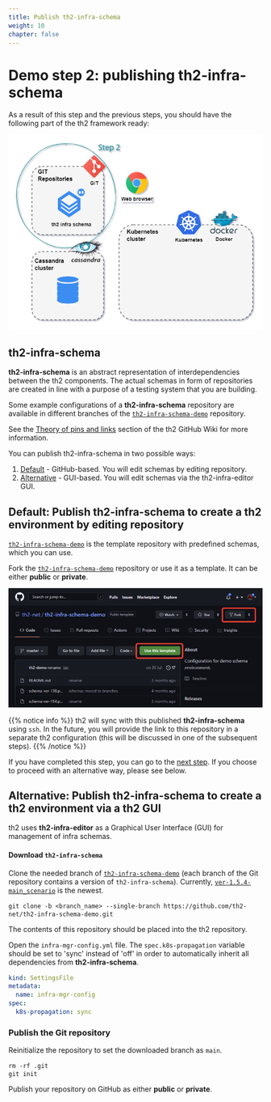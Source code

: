 ```yaml
---
title: Publish th2-infra-schema
weight: 10
chapter: false
---
```


# Demo step 2: publishing th2-infra-schema

As a result of this step and the previous steps, you should have the following part of the th2 
framework ready:

![](images/Demo-cluster-components-2-final.drawio.png)

## th2-infra-schema

**th2-infra-schema** is an abstract representation of interdependencies between the th2 components.
The actual schemas in form of repositories are created in line with a purpose of a testing system that you are building.

Some example configurations of a **th2-infra-schema** repository are available in different branches of the 
[`th2-infra-schema-demo`](https://github.com/th2-net/th2-infra-schema-demo/tree/master) repository.

See the [Theory of pins and links](https://github.com/th2-net/th2-documentation/wiki/infra:-Theory-of-Pins-and-Links) 
section of the th2 GitHub Wiki for more information.

You can publish th2-infra-schema in two possible ways:
1. [Default](#default-publish-th2-infra-schema-to-create-a-th2-environment-by-editing-repository) - GitHub-based. You will edit schemas by editing repository.
2. [Alternative](#alternative-publish-th2-infra-schema-to-create-a-th2-environment-via-a-th2-gui) - GUI-based. You will edit schemas via the th2-infra-editor GUI.

## **Default:** Publish th2-infra-schema to create a th2 environment by editing repository
[`th2-infra-schema-demo`](https://github.com/th2-net/th2-infra-schema-demo/tree/master) 
is the template repository with predefined schemas, which you can use.

Fork the [`th2-infra-schema-demo`](https://github.com/th2-net/th2-infra-schema-demo/tree/master) 
repository or use it as a template. It can be either **public** or **private**.

![](images/clone-th2-infra-schema-demo.png)

{{% notice info %}}
th2 will sync with this published **th2-infra-schema** using `ssh`. 
In the future, you will provide the link to this repository in a separate th2 configuration 
(this will be discussed in one of the subsequent steps).
{{% /notice %}}

If you have completed this step, you can go to the [next step](../set-up-cluster). 
If you choose to proceed with an alternative way, please see below.

## **Alternative:** Publish th2-infra-schema to create a th2 environment via a th2 GUI

th2 uses **th2-infra-editor** as a Graphical User Interface (GUI) for management of infra schemas.

#### Download `th2-infra-schema`

Clone the needed branch of [`th2-infra-schema-demo`](https://github.com/th2-net/th2-infra-schema-demo/tree/master) 
(each branch of the Git repository contains a version of `th2-infra-schema`). 
Currently, [`ver-1.5.4-main_scenario`](https://github.com/th2-net/th2-infra-schema-demo/tree/ver-1.5.4-main_scenario) 
is the newest. 

```shell
git clone -b <branch_name> --single-branch https://github.com/th2-net/th2-infra-schema-demo.git
```
The contents of this repository should be placed into the th2 repository.

Open the `infra-mgr-config.yml` file. The `spec.k8s-propagation` variable should be set to 'sync' 
instead of 'off' in order to automatically inherit all dependencies from **th2-infra-schema**.

```yml
kind: SettingsFile
metadata:
  name: infra-mgr-config
spec:
  k8s-propagation: sync
```

### Publish the Git repository

Reinitialize the repository to set the downloaded branch as `main`.

```shell
rm -rf .git
git init
```

Publish your repository on GitHub as either **public** or **private**.
